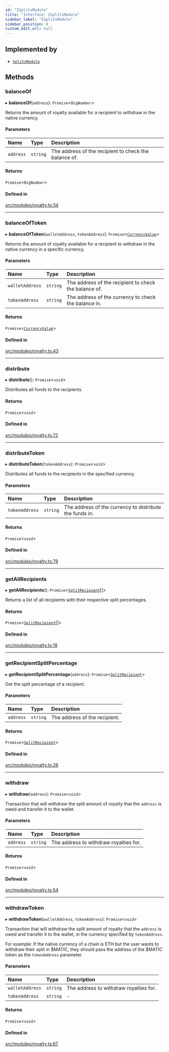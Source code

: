 ```yaml
---
id: "ISplitsModule"
title: "Interface: ISplitsModule"
sidebar_label: "ISplitsModule"
sidebar_position: 0
custom_edit_url: null
---
```


## Implemented by

- [`SplitsModule`](../classes/SplitsModule)

## Methods

### balanceOf

▸ **balanceOf**(`address`): `Promise`<`BigNumber`\>

Returns the amount of royalty available for a recipient
to withdraw in the native currency.

#### Parameters

| Name      | Type     | Description                                           |
| :-------- | :------- | :---------------------------------------------------- |
| `address` | `string` | The address of the recipient to check the balance of. |

#### Returns

`Promise`<`BigNumber`\>

#### Defined in

[src/modules/royalty.ts:34](https://github.com/PrasoonPratham/nftlabs-sdk-ts/blob/68c3596/src/modules/royalty.ts#L34)

---

### balanceOfToken

▸ **balanceOfToken**(`walletAddress`, `tokenAddress`): `Promise`<[`CurrencyValue`](CurrencyValue)\>

Returns the amount of royalty available for a recipient
to withdraw in the native currency in a specific currency.

#### Parameters

| Name            | Type     | Description                                           |
| :-------------- | :------- | :---------------------------------------------------- |
| `walletAddress` | `string` | The address of the recipient to check the balance of. |
| `tokenAddress`  | `string` | The address of the currency to check the balance in.  |

#### Returns

`Promise`<[`CurrencyValue`](CurrencyValue)\>

#### Defined in

[src/modules/royalty.ts:43](https://github.com/PrasoonPratham/nftlabs-sdk-ts/blob/68c3596/src/modules/royalty.ts#L43)

---

### distribute

▸ **distribute**(): `Promise`<`void`\>

Distributes all funds to the recipients.

#### Returns

`Promise`<`void`\>

#### Defined in

[src/modules/royalty.ts:72](https://github.com/PrasoonPratham/nftlabs-sdk-ts/blob/68c3596/src/modules/royalty.ts#L72)

---

### distributeToken

▸ **distributeToken**(`tokenAddress`): `Promise`<`void`\>

Distributes all funds to the recipients in the specified currency.

#### Parameters

| Name           | Type     | Description                                             |
| :------------- | :------- | :------------------------------------------------------ |
| `tokenAddress` | `string` | The address of the currency to distribute the funds in. |

#### Returns

`Promise`<`void`\>

#### Defined in

[src/modules/royalty.ts:79](https://github.com/PrasoonPratham/nftlabs-sdk-ts/blob/68c3596/src/modules/royalty.ts#L79)

---

### getAllRecipients

▸ **getAllRecipients**(): `Promise`<[`SplitRecipient`](SplitRecipient)[]\>

Returns a list of all recipients with their
respective split percentages.

#### Returns

`Promise`<[`SplitRecipient`](SplitRecipient)[]\>

#### Defined in

[src/modules/royalty.ts:19](https://github.com/PrasoonPratham/nftlabs-sdk-ts/blob/68c3596/src/modules/royalty.ts#L19)

---

### getRecipientSplitPercentage

▸ **getRecipientSplitPercentage**(`address`): `Promise`<[`SplitRecipient`](SplitRecipient)\>

Get the split percentage of a recipient.

#### Parameters

| Name      | Type     | Description                   |
| :-------- | :------- | :---------------------------- |
| `address` | `string` | The address of the recipient. |

#### Returns

`Promise`<[`SplitRecipient`](SplitRecipient)\>

#### Defined in

[src/modules/royalty.ts:26](https://github.com/PrasoonPratham/nftlabs-sdk-ts/blob/68c3596/src/modules/royalty.ts#L26)

---

### withdraw

▸ **withdraw**(`address`): `Promise`<`void`\>

Transaction that will withdraw the split amount of royalty that
the `address` is owed and transfer it to the wallet.

#### Parameters

| Name      | Type     | Description                            |
| :-------- | :------- | :------------------------------------- |
| `address` | `string` | The address to withdraw royalties for. |

#### Returns

`Promise`<`void`\>

#### Defined in

[src/modules/royalty.ts:54](https://github.com/PrasoonPratham/nftlabs-sdk-ts/blob/68c3596/src/modules/royalty.ts#L54)

---

### withdrawToken

▸ **withdrawToken**(`walletAddress`, `tokenAddress`): `Promise`<`void`\>

Transaction that will withdraw the split amount of royalty that
the `address` is owed and transfer it to the wallet, in the
currency specified by `tokenAddress`.

For example: If the native currency of a chain is ETH but the user
wants to withdraw their split in $MATIC, they should pass
the address of the $MATIC token as the `tokenAddress` parameter.

#### Parameters

| Name            | Type     | Description                            |
| :-------------- | :------- | :------------------------------------- |
| `walletAddress` | `string` | The address to withdraw royalties for. |
| `tokenAddress`  | `string` | -                                      |

#### Returns

`Promise`<`void`\>

#### Defined in

[src/modules/royalty.ts:67](https://github.com/PrasoonPratham/nftlabs-sdk-ts/blob/68c3596/src/modules/royalty.ts#L67)
